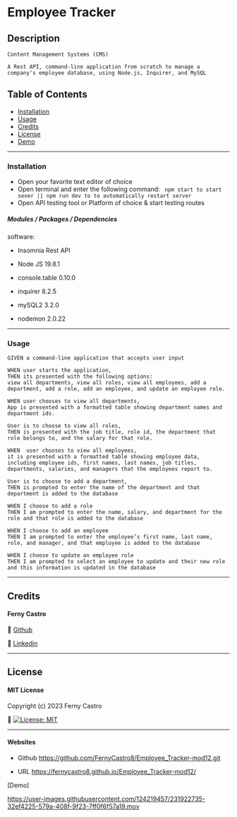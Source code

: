# Employee Tracker
 
## Description
```
Content Management Systems (CMS)

A Rest API, command-line application from scratch to manage a company's employee database, using Node.js, Inquirer, and MySQL

```

## Table of Contents

- [Installation](#installation)
- [Usage](#usage)
- [Credits](#credits)
- [License](#license)
- [Demo](#demo)

---
### Installation
- Open your favorite text editor of choice
- Open terminal and enter the following command:
   `` npm start to start sever || npm run dev to to automatically restart server``
- Open API testing tool or Platform of choice & start testing routes

##### **Modules / Packages / Dependencies**

software:
- Insomnia Rest API

- Node JS 19.8.1
- console.table 0.10.0
- inquirer 8.2.5
- mySQL2 3.2.0
- nodemon 2.0.22

---
### Usage

```
GIVEN a command-line application that accepts user input

WHEN user starts the application,
THEN its presented with the following options: 
view all departments, view all roles, view all employees, add a department, add a role, add an employee, and update an employee role.

WHEN user chooses to view all departments,
App is presented with a formatted table showing department names and department ids.

User is to choose to view all roles,
THEN is presented with the job title, role id, the department that role belongs to, and the salary for that role.

WHEN  user chooses to view all employees,
it is presented with a formatted table showing employee data, including employee ids, first names, last names, job titles, departments, salaries, and managers that the employees report to.

User is to choose to add a department,
THEN is prompted to enter the name of the department and that department is added to the database

WHEN I choose to add a role
THEN I am prompted to enter the name, salary, and department for the role and that role is added to the database

WHEN I choose to add an employee
THEN I am prompted to enter the employee’s first name, last name, role, and manager, and that employee is added to the database

WHEN I choose to update an employee role
THEN I am prompted to select an employee to update and their new role and this information is updated in the database

```

---
## Credits

#### Ferny Castro 

🔗 [Github](https://github.com/FernyCastro8)

🔗 [Linkedin](https://www.linkedin.com/in/ferny-castro/)


---
## License

#### MIT License

Copyright (c) 2023 Ferny Castro

🔗 [![License: MIT](https://img.shields.io/badge/License-MIT-yellow.svg)](https://opensource.org/licenses/MIT)

---

#### Websites 

- Github
https://github.com/FernyCastro8/Employee_Tracker-mod12.git

- URL
https://fernycastro8.github.io/Employee_Tracker-mod12/

[Demo]

https://user-images.githubusercontent.com/124219457/231922735-32ef4225-579a-408f-9f23-7ff0f6f57a19.mov

